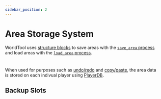 ```yaml
---
sidebar_position: 2
---
```


# Area Storage System

WorldTool uses [structure blocks](https://minecraft.fandom.com/wiki/Structure_Block) to save areas with the [`save_area` process](processes#save-area) and load areas with the [`load_area` process](processes#load-area).
#
When used for purposes such as [undo/redo](../general-tool/options#undo-and-redo) and [copy/paste](../general-tool/options#copy-and-paste), the area data is stored on each indivual player using [PlayerDB](https://github.com/rx-modules/PlayerDB).

## Backup Slots

